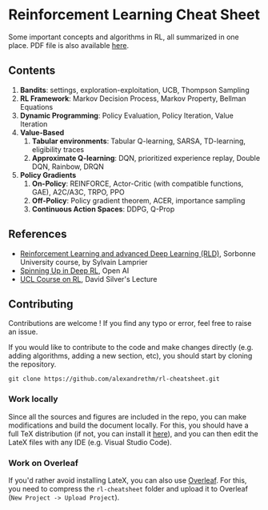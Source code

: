 # Reinforcement Learning Cheat Sheet

Some important concepts and algorithms in RL, all summarized in one place. PDF file is also available [here](https://alexandrethm.github.io/assets/pdf/rl-cheatsheet.pdf).

## Contents

1. **Bandits**: settings, exploration-exploitation, UCB, Thompson Sampling
1. **RL Framework**: Markov Decision Process, Markov Property, Bellman Equations
1. **Dynamic Programming**: Policy Evaluation, Policy Iteration, Value Iteration
1. **Value-Based**
   1. **Tabular environments**: Tabular Q-learning, SARSA, TD-learning, eligibility traces
   1. **Approximate Q-learning**: DQN, prioritized experience replay, Double DQN, Rainbow, DRQN
1. **Policy Gradients**
   1. **On-Policy**: REINFORCE, Actor-Critic (with compatible functions, GAE), A2C/A3C, TRPO, PPO
   1. **Off-Policy**: Policy gradient theorem, ACER, importance sampling
   1. **Continuous Action Spaces**: DDPG, Q-Prop

## References

- [Reinforcement Learning and advanced Deep Learning (RLD)](https://dac.lip6.fr/master/rladl/), Sorbonne University course, by Sylvain Lamprier
- [Spinning Up in Deep RL](https://spinningup.openai.com/en/latest/index.html), Open AI
- [UCL Course on RL](https://www.davidsilver.uk/teaching/), David Silver's Lecture

## Contributing
Contributions are welcome !
If you find any typo or error, feel free to raise an issue. 

If you would like to contribute to the code and make changes directly (e.g. adding algorithms, adding a new section, etc), you should start by cloning the repository.

```
git clone https://github.com/alexandrethm/rl-cheatsheet.git
```

### Work locally
Since all the sources and figures are included in the repo, you can make modifications and build the document locally. For this, you should have a full TeX distribution (if not, you can install it [here](https://www.latex-project.org/get/)), and you can then edit the LateX files with any IDE (e.g. Visual Studio Code).

### Work on Overleaf
If you'd rather avoid installing LateX, you can also use [Overleaf](https://www.overleaf.com/). For this, you need to compress the `rl-cheatsheet` folder and upload it to Overleaf (`New Project -> Upload Project`).
